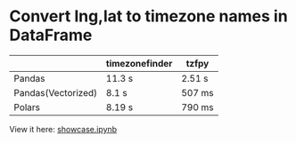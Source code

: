 # Convert lng,lat to timezone names in DataFrame

|                    | timezonefinder | tzfpy  |
| ------------------ | -------------- | ------ |
| Pandas             | 11.3 s         | 2.51 s |
| Pandas(Vectorized) | 8.1 s          | 507 ms |
| Polars             | 8.19 s         | 790 ms |

View it here:
[showcase.ipynb](https://nbviewer.org/github/ringsaturn/df-lng-lat-timezones/blob/main/showcase.ipynb)
